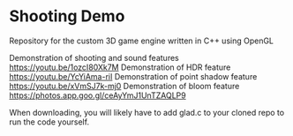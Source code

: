 # Shooting Demo

Repository for the custom 3D game engine written in C++ using OpenGL

Demonstration of shooting and sound features https://youtu.be/1ozcI80Xk7M Demonstration of HDR feature https://youtu.be/YcYiAma-riI Demonstration of point shadow feature https://youtu.be/xVmSJ7k-mj0 Demonstration of bloom feature https://photos.app.goo.gl/ceAyYmJ1UnTZAQLP9

When downloading, you will likely have to add glad.c to your cloned repo to run the code yourself.

